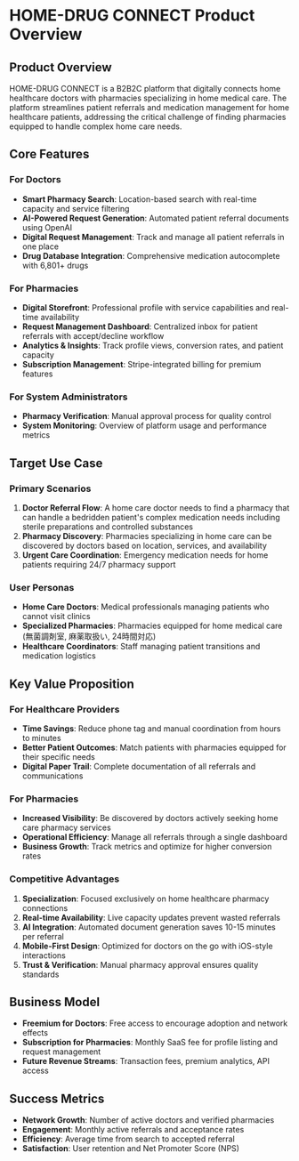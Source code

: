 # HOME-DRUG CONNECT Product Overview

## Product Overview

HOME-DRUG CONNECT is a B2B2C platform that digitally connects home healthcare doctors with pharmacies specializing in home medical care. The platform streamlines patient referrals and medication management for home healthcare patients, addressing the critical challenge of finding pharmacies equipped to handle complex home care needs.

## Core Features

### For Doctors
- **Smart Pharmacy Search**: Location-based search with real-time capacity and service filtering
- **AI-Powered Request Generation**: Automated patient referral documents using OpenAI
- **Digital Request Management**: Track and manage all patient referrals in one place
- **Drug Database Integration**: Comprehensive medication autocomplete with 6,801+ drugs

### For Pharmacies
- **Digital Storefront**: Professional profile with service capabilities and real-time availability
- **Request Management Dashboard**: Centralized inbox for patient referrals with accept/decline workflow
- **Analytics & Insights**: Track profile views, conversion rates, and patient capacity
- **Subscription Management**: Stripe-integrated billing for premium features

### For System Administrators
- **Pharmacy Verification**: Manual approval process for quality control
- **System Monitoring**: Overview of platform usage and performance metrics

## Target Use Case

### Primary Scenarios
1. **Doctor Referral Flow**: A home care doctor needs to find a pharmacy that can handle a bedridden patient's complex medication needs including sterile preparations and controlled substances
2. **Pharmacy Discovery**: Pharmacies specializing in home care can be discovered by doctors based on location, services, and availability
3. **Urgent Care Coordination**: Emergency medication needs for home patients requiring 24/7 pharmacy support

### User Personas
- **Home Care Doctors**: Medical professionals managing patients who cannot visit clinics
- **Specialized Pharmacies**: Pharmacies equipped for home medical care (無菌調剤室, 麻薬取扱い, 24時間対応)
- **Healthcare Coordinators**: Staff managing patient transitions and medication logistics

## Key Value Proposition

### For Healthcare Providers
- **Time Savings**: Reduce phone tag and manual coordination from hours to minutes
- **Better Patient Outcomes**: Match patients with pharmacies equipped for their specific needs
- **Digital Paper Trail**: Complete documentation of all referrals and communications

### For Pharmacies
- **Increased Visibility**: Be discovered by doctors actively seeking home care pharmacy services
- **Operational Efficiency**: Manage all referrals through a single dashboard
- **Business Growth**: Track metrics and optimize for higher conversion rates

### Competitive Advantages
1. **Specialization**: Focused exclusively on home healthcare pharmacy connections
2. **Real-time Availability**: Live capacity updates prevent wasted referrals
3. **AI Integration**: Automated document generation saves 10-15 minutes per referral
4. **Mobile-First Design**: Optimized for doctors on the go with iOS-style interactions
5. **Trust & Verification**: Manual pharmacy approval ensures quality standards

## Business Model

- **Freemium for Doctors**: Free access to encourage adoption and network effects
- **Subscription for Pharmacies**: Monthly SaaS fee for profile listing and request management
- **Future Revenue Streams**: Transaction fees, premium analytics, API access

## Success Metrics

- **Network Growth**: Number of active doctors and verified pharmacies
- **Engagement**: Monthly active referrals and acceptance rates
- **Efficiency**: Average time from search to accepted referral
- **Satisfaction**: User retention and Net Promoter Score (NPS)